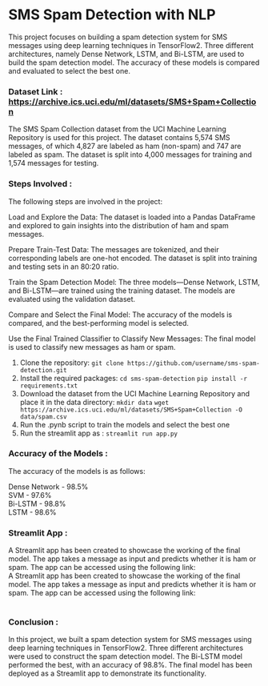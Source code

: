 # SMS Spam Detection with NLP
This project focuses on building a spam detection system for SMS messages using deep learning techniques in TensorFlow2. Three different architectures, namely Dense Network, LSTM, and Bi-LSTM, are used to build the spam detection model. The accuracy of these models is compared and evaluated to select the best one.<br>
### Dataset Link : https://archive.ics.uci.edu/ml/datasets/SMS+Spam+Collection
The SMS Spam Collection dataset from the UCI Machine Learning Repository is used for this project. The dataset contains 5,574 SMS messages, of which 4,827 are labeled as ham (non-spam) and 747 are labeled as spam. The dataset is split into 4,000 messages for training and 1,574 messages for testing.<br>
### Steps Involved :
The following steps are involved in the project:<br>

Load and Explore the Data: The dataset is loaded into a Pandas DataFrame and explored to gain insights into the distribution of ham and spam messages.<br>

Prepare Train-Test Data: The messages are tokenized, and their corresponding labels are one-hot encoded. The dataset is split into training and testing sets in an 80:20 ratio.<br>

Train the Spam Detection Model: The three models—Dense Network, LSTM, and Bi-LSTM—are trained using the training dataset. The models are evaluated using the validation dataset.<br>

Compare and Select the Final Model: The accuracy of the models is compared, and the best-performing model is selected.<br>

Use the Final Trained Classifier to Classify New Messages: The final model is used to classify new messages as ham or spam.<br>

1. Clone the repository: `git clone https://github.com/username/sms-spam-detection.git` <br>
2. Install the required packages: `cd sms-spam-detection`
`pip install -r requirements.txt` <br>
3. Download the dataset from the UCI Machine Learning Repository and place it in the data directory: `mkdir data`
`wget https://archive.ics.uci.edu/ml/datasets/SMS+Spam+Collection -O data/spam.csv`<br>
4. Run the .pynb script to train the models and select the best one <br>
5. Run the streamlit app as :  `streamlit run app.py`<br>

### Accuracy of the Models :
The accuracy of the models is as follows: <br>

Dense Network - 98.5%<br>
SVM - 97.6%<br>
Bi-LSTM - 98.8%<br>
LSTM - 98.6%<br>
### Streamlit App :
A Streamlit app has been created to showcase the working of the final model. The app takes a message as input and predicts whether it is ham or spam. The app can be accessed using the following link:<br>A Streamlit app has been created to showcase the working of the final model. The app takes a message as input and predicts whether it is ham or spam. The app can be accessed using the following link:<br>
<br>
### Conclusion :
In this project, we built a spam detection system for SMS messages using deep learning techniques in TensorFlow2. Three different architectures were used to construct the spam detection model. The Bi-LSTM model performed the best, with an accuracy of 98.8%. The final model has been deployed as a Streamlit app to demonstrate its functionality.


